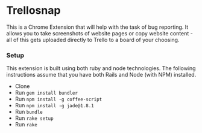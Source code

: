 # Trellosnap

This is a Chrome Extension that will help with the task of bug reporting. It allows you to take screenshots of website pages or copy website content - all of this gets uploaded directly to Trello to a board of your choosing.


### Setup

This extension is built using both ruby and node technologies. The following instructions assume that you have both Rails and Node (with NPM) installed.

- Clone
- Run `gem install bundler`
- Run `npm install -g coffee-script`
- Run `npm install -g jade@1.8.1`
- Run `bundle`
- Run `rake setup`
- Run `rake`